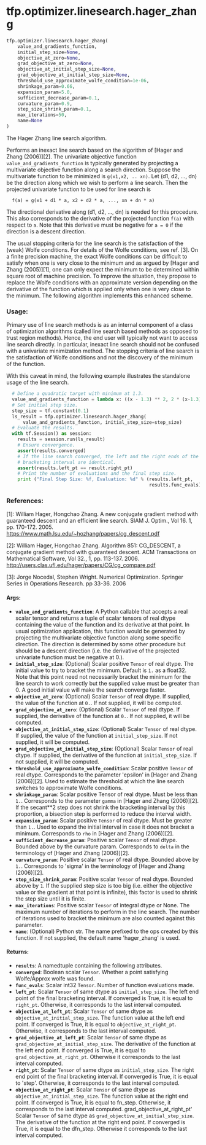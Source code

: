 <div itemscope itemtype="http://developers.google.com/ReferenceObject">
<meta itemprop="name" content="tfp.optimizer.linesearch.hager_zhang" />
<meta itemprop="path" content="Stable" />
</div>

# tfp.optimizer.linesearch.hager_zhang

``` python
tfp.optimizer.linesearch.hager_zhang(
    value_and_gradients_function,
    initial_step_size=None,
    objective_at_zero=None,
    grad_objective_at_zero=None,
    objective_at_initial_step_size=None,
    grad_objective_at_initial_step_size=None,
    threshold_use_approximate_wolfe_condition=1e-06,
    shrinkage_param=0.66,
    expansion_param=5.0,
    sufficient_decrease_param=0.1,
    curvature_param=0.9,
    step_size_shrink_param=0.1,
    max_iterations=50,
    name=None
)
```

The Hager Zhang line search algorithm.

Performs an inexact line search based on the algorithm of
[Hager and Zhang (2006)][2].
The univariate objective function `value_and_gradients_function` is typically
generated by projecting
a multivariate objective function along a search direction. Suppose the
multivariate function to be minimized is `g(x1,x2, .. xn)`. Let
(d1, d2, ..., dn) be the direction along which we wish to perform a line
search. Then the projected univariate function to be used for line search is

```None
  f(a) = g(x1 + d1 * a, x2 + d2 * a, ..., xn + dn * a)
```

The directional derivative along (d1, d2, ..., dn) is needed for this
procedure. This also corresponds to the derivative of the projected function
`f(a)` with respect to `a`. Note that this derivative must be negative for
`a = 0` if the direction is a descent direction.

The usual stopping criteria for the line search is the satisfaction of the
(weak) Wolfe conditions. For details of the Wolfe conditions, see
ref. [3]. On a finite precision machine, the exact Wolfe conditions can
be difficult to satisfy when one is very close to the minimum and as argued
by [Hager and Zhang (2005)][1], one can only expect the minimum to be
determined within square root of machine precision. To improve the situation,
they propose to replace the Wolfe conditions with an approximate version
depending on the derivative of the function which is applied only when one
is very close to the minimum. The following algorithm implements this
enhanced scheme.

### Usage:

Primary use of line search methods is as an internal component of a class of
optimization algorithms (called line search based methods as opposed to
trust region methods). Hence, the end user will typically not want to access
line search directly. In particular, inexact line search should not be
confused with a univariate minimization method. The stopping criteria of line
search is the satisfaction of Wolfe conditions and not the discovery of the
minimum of the function.

With this caveat in mind, the following example illustrates the standalone
usage of the line search.

```python
  # Define a quadratic target with minimum at 1.3.
  value_and_gradients_function = lambda x: ((x - 1.3) ** 2, 2 * (x-1.3))
  # Set initial step size.
  step_size = tf.constant(0.1)
  ls_result = tfp.optimizer.linesearch.hager_zhang(
      value_and_gradients_function, initial_step_size=step_size)
  # Evaluate the results.
  with tf.Session() as session:
    results = session.run(ls_result)
    # Ensure convergence.
    assert(results.converged)
    # If the line search converged, the left and the right ends of the
    # bracketing interval are identical.
    assert(results.left_pt == result.right_pt)
    # Print the number of evaluations and the final step size.
    print ("Final Step Size: %f, Evaluation: %d" % (results.left_pt,
                                                    results.func_evals))
```

### References:
[1]: William Hager, Hongchao Zhang. A new conjugate gradient method with
  guaranteed descent and an efficient line search. SIAM J. Optim., Vol 16. 1,
  pp. 170-172. 2005.
  https://www.math.lsu.edu/~hozhang/papers/cg_descent.pdf

[2]: William Hager, Hongchao Zhang. Algorithm 851: CG_DESCENT, a conjugate
  gradient method with guaranteed descent. ACM Transactions on Mathematical
  Software, Vol 32., 1, pp. 113-137. 2006.
  http://users.clas.ufl.edu/hager/papers/CG/cg_compare.pdf

[3]: Jorge Nocedal, Stephen Wright. Numerical Optimization. Springer Series in
  Operations Research. pp 33-36. 2006

#### Args:

* <b>`value_and_gradients_function`</b>: A Python callable that accepts a real scalar
    tensor and returns a tuple of scalar tensors of real dtype containing
    the value of the function and its derivative at that point.
    In usual optimization application, this function would be generated by
    projecting the multivariate objective function along some specific
    direction. The direction is determined by some other procedure but should
    be a descent direction (i.e. the derivative of the projected univariate
    function must be negative at 0.).
* <b>`initial_step_size`</b>: (Optional) Scalar positive `Tensor` of real dtype. The
    initial value to try to bracket the minimum. Default is `1.` as a float32.
    Note that this point need not necessarily bracket the minimum for the line
    search to work correctly but the supplied value must be greater than
    0. A good initial value will make the search converge faster.
* <b>`objective_at_zero`</b>: (Optional) Scalar `Tensor` of real dtype. If supplied,
    the value of the function at `0.`. If not supplied, it will be computed.
* <b>`grad_objective_at_zero`</b>: (Optional) Scalar `Tensor` of real dtype. If
    supplied, the derivative of the  function at `0.`. If not supplied, it
    will be computed.
* <b>`objective_at_initial_step_size`</b>: (Optional) Scalar `Tensor` of real dtype.
    If supplied, the value of the function at `initial_step_size`.
    If not supplied, it will be computed.
* <b>`grad_objective_at_initial_step_size`</b>: (Optional) Scalar `Tensor` of real
    dtype. If supplied, the derivative of the  function at
    `initial_step_size`. If not supplied, it will be computed.
* <b>`threshold_use_approximate_wolfe_condition`</b>: Scalar positive `Tensor`
    of real dtype. Corresponds to the parameter 'epsilon' in
    [Hager and Zhang (2006)][2]. Used to estimate the
    threshold at which the line search switches to approximate Wolfe
    conditions.
* <b>`shrinkage_param`</b>: Scalar positive Tensor of real dtype. Must be less than
    `1.`. Corresponds to the parameter `gamma` in
    [Hager and Zhang (2006)][2].
    If the secant**2 step does not shrink the bracketing interval by this
    proportion, a bisection step is performed to reduce the interval width.
* <b>`expansion_param`</b>: Scalar positive `Tensor` of real dtype. Must be greater
    than `1.`. Used to expand the initial interval in case it does not bracket
    a minimum. Corresponds to `rho` in [Hager and Zhang (2006)][2].
* <b>`sufficient_decrease_param`</b>: Positive scalar `Tensor` of real dtype.
    Bounded above by the curvature param. Corresponds to `delta` in the
    terminology of [Hager and Zhang (2006)][2].
* <b>`curvature_param`</b>: Positive scalar `Tensor` of real dtype. Bounded above
    by `1.`. Corresponds to 'sigma' in the terminology of
    [Hager and Zhang (2006)][2].
* <b>`step_size_shrink_param`</b>: Positive scalar `Tensor` of real dtype. Bounded
    above by `1`. If the supplied step size is too big (i.e. either the
    objective value or the gradient at that point is infinite), this factor
    is used to shrink the step size until it is finite.
* <b>`max_iterations`</b>: Positive scalar `Tensor` of integral dtype or None. The
    maximum number of iterations to perform in the line search. The number of
    iterations used to bracket the minimum are also counted against this
    parameter.
* <b>`name`</b>: (Optional) Python str. The name prefixed to the ops created by this
    function. If not supplied, the default name 'hager_zhang' is used.


#### Returns:

* <b>`results`</b>: A namedtuple containing the following attributes.
* <b>`converged`</b>: Boolean scalar `Tensor`. Whether a point satisfying
      Wolfe/Approx wolfe was found.
* <b>`func_evals`</b>: Scalar int32 `Tensor`. Number of function evaluations made.
* <b>`left_pt`</b>: Scalar `Tensor` of same dtype as `initial_step_size`. The
      left end point of the final bracketing interval. If converged is True,
      it is equal to `right_pt`. Otherwise, it corresponds to the last
      interval computed.
* <b>`objective_at_left_pt`</b>: Scalar `Tensor` of same dtype as
      `objective_at_initial_step_size`. The function value at the left
      end point. If converged is True, it is equal to `objective_at_right_pt`.
      Otherwise, it corresponds to the last interval computed.
* <b>`grad_objective_at_left_pt`</b>: Scalar `Tensor` of same dtype as
      `grad_objective_at_initial_step_size`. The derivative of the function
      at the left end point. If converged is True,
      it is equal to `grad_objective_at_right_pt`. Otherwise it
      corresponds to the last interval computed.
* <b>`right_pt`</b>: Scalar `Tensor` of same dtype as `initial_step_size`.
      The right end point of the final bracketing interval.
      If converged is True, it is equal to 'step'. Otherwise,
      it corresponds to the last interval computed.
* <b>`objective_at_right_pt`</b>: Scalar `Tensor` of same dtype as
      `objective_at_initial_step_size`.
      The function value at the right end point. If converged is True, it
      is equal to fn_step. Otherwise, it corresponds to the last
      interval computed.
    grad_objective_at_right_pt'  Scalar `Tensor` of same dtype as
      `grad_objective_at_initial_step_size`.
      The derivative of the function at the right end point.
      If converged is True, it is equal to the dfn_step.
      Otherwise it corresponds to the last interval computed.